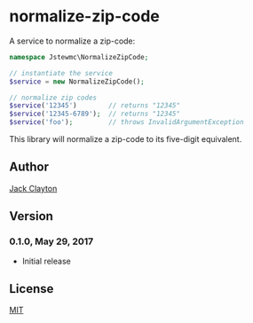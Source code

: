 # normalize-zip-code

A service to normalize a zip-code:

```php
namespace Jstewmc\NormalizeZipCode;

// instantiate the service
$service = new NormalizeZipCode();

// normalize zip codes
$service('12345')        // returns "12345"
$service('12345-6789');  // returns "12345"
$service('foo');         // throws InvalidArgumentException
```

This library will normalize a zip-code to its five-digit equivalent. 

## Author

[Jack Clayton](mailto:clayjs0@gmail.com)

## Version 

### 0.1.0, May 29, 2017

* Initial release

## License

[MIT](https://github.com/jstewmc/normalize-zip-code/blob/master/LICENSE)
